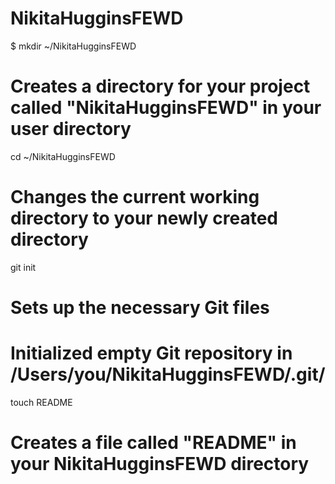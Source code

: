 NikitaHugginsFEWD
=================
$ mkdir ~/NikitaHugginsFEWD
# Creates a directory for your project called "NikitaHugginsFEWD" in your user directory

cd ~/NikitaHugginsFEWD
# Changes the current working directory to your newly created directory

git init
# Sets up the necessary Git files
# Initialized empty Git repository in /Users/you/NikitaHugginsFEWD/.git/

touch README
# Creates a file called "README" in your NikitaHugginsFEWD directory
